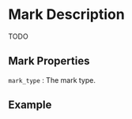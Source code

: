 # Mark Description

TODO

## Mark Properties

`mark_type`
: The mark type.

## Example

```prolog

```
